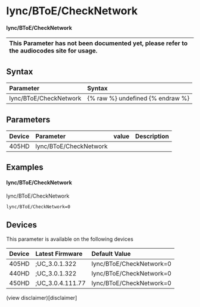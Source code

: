 ﻿---
description: lync/BToE/CheckNetwork
search:
    keywords: ['lync','BToE','CheckNetwork']
---

# lync/BToE/CheckNetwork

#### lync/BToE/CheckNetwork


| This Parameter has not been documented yet, please refer to the audiocodes site for usage.  |
| :--- |

## Syntax
| Parameter | Syntax |
| :--- | :--- |
|lync/BToE/CheckNetwork | {% raw %} undefined {% endraw %} |

## Parameters
|Device|Parameter|value|Description|
|:---|:---|:---|:---|
| 405HD | lync/BToE/CheckNetwork |  |  |

## Examples
#### lync/BToE/CheckNetwork

lync/BToE/CheckNetwork

```
lync/BToE/CheckNetwork=0
```

## Devices
This parameter is available on the following devices

| Device | Latest Firmware | Default Value |
|:---|:---|:---|
| 405HD | ;UC_3.0.1.322 | lync/BToE/CheckNetwork=0 
| 440HD | ;UC_3.0.1.322 | lync/BToE/CheckNetwork=0 
| 450HD | ;UC_3.0.4.111.77 | lync/BToE/CheckNetwork=0 

(view disclaimer)[disclaimer]
